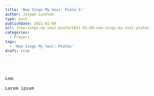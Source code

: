 ```yaml
---
title: 'Now Sings My Soul: Psalm 3:'
author: Joseph Louthan
type: post
publishDate: 2021-02-09
url: /now-sings-my-soul-psalm/2021-02-09-now-sings-my-soul-psalm/
categories:
  - Prayers
tags:
  - 'Now Sings My Soul: Psalms'
draft: true
---
```

<pre>

<pre>
<pre>
<div style="font-variant: small-caps;">Lord</div>
Lorem ipsum
</pre>
